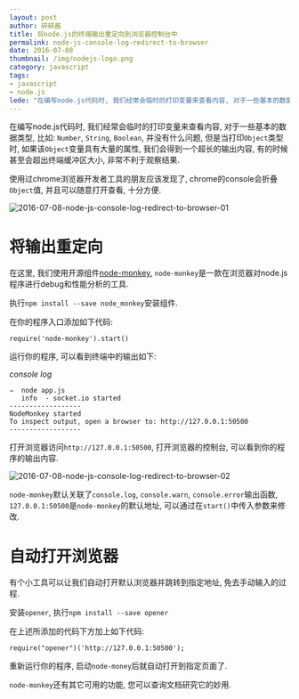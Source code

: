 ```yaml
---
layout: post
author: 碎碎酱
title: 将node.js的终端输出重定向到浏览器控制台中
permalink: node-js-console-log-redirect-to-browser
date: 2016-07-08
thumbnail: /img/nodejs-logo.png
category: javascript
tags:
- javascript
- node.js
lede: "在编写node.js代码时, 我们经常会临时的打印变量来查看内容, 对于一些基本的数据类型, 比如: `Number`, `String`, `Boolean`, 并没有什么问题, 但是当打印`Object`类型时, 如果该`Object`变量具有大量的属性, 我们会得到一个超长的输出内容, 有的时候甚至会超出终端缓冲区大小, 非常不利于观察结果. "
---
```



在编写node.js代码时, 我们经常会临时的打印变量来查看内容, 对于一些基本的数据类型, 比如: `Number`, `String`, `Boolean`, 并没有什么问题, 但是当打印`Object`类型时, 如果该`Object`变量具有大量的属性, 我们会得到一个超长的输出内容, 有的时候甚至会超出终端缓冲区大小, 非常不利于观察结果. 

使用过chrome浏览器开发者工具的朋友应该发现了, chrome的console会折叠`Object`值, 并且可以随意打开查看, 十分方便.

![2016-07-08-node-js-console-log-redirect-to-browser-01](/img/2016-07-08-node-js-console-log-redirect-to-browser-01.png)

# 将输出重定向

在这里, 我们使用开源组件[node-monkey](https://www.npmjs.com/package/node-monkey), `node-monkey`是一款在浏览器对node.js程序进行debug和性能分析的工具.

执行`npm install --save node_monkey`安装组件.

在你的程序入口添加如下代码:

```
require('node-monkey').start()
```

运行你的程序, 可以看到终端中的输出如下:

*console log*
```
⇒  node app.js
   info  - socket.io started
------------------
NodeMonkey started
To inspect output, open a browser to: http://127.0.0.1:50500
------------------
```

打开浏览器访问`http://127.0.0.1:50500`, 打开浏览器的控制台, 可以看到你的程序的输出内容.

![2016-07-08-node-js-console-log-redirect-to-browser-02](/img/2016-07-08-node-js-console-log-redirect-to-browser-02.png)

 `node-monkey`默认关联了`console.log`, `console.warn`, `console.error`输出函数, `127.0.0.1:50500`是`node-monkey`的默认地址, 可以通过在`start()`中传入参数来修改.

# 自动打开浏览器

有个小工具可以让我们自动打开默认浏览器并跳转到指定地址, 免去手动输入的过程.

安装`opener`, 执行`npm install --save opener`

在上述所添加的代码下方加上如下代码:

```
require("opener")('http://127.0.0.1:50500');
```

重新运行你的程序, 启动`node-money`后就自动打开到指定页面了.

`node-monkey`还有其它可用的功能, 您可以查询文档研究它的妙用.